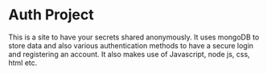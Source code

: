 # Auth Project

This is a site to have your secrets shared anonymously. It uses mongoDB to store data and also various authentication methods to have a secure login and registering an account. It also makes use of Javascript, node js, css, html etc.
